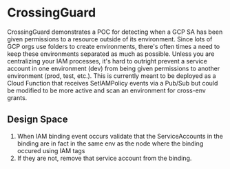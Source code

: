 # CrossingGuard
CrossingGuard demonstrates a POC for detecting when a GCP SA has been given permissions to a resource outside of its environment. Since lots of GCP orgs use folders to create environments, there's often times a need to keep these environments separated as much as possible. Unless you are centralizing your IAM processes, it's hard to outright prevent a service account in one environment (dev) from being given permissions to another environment (prod, test, etc.). This is currently meant to be deployed as a Cloud Function that receives SetIAMPolicy events via a Pub/Sub but could be modified to be more active and scan an environment for cross-env grants.


## Design Space

1. When IAM binding event occurs validate that the ServiceAccounts in the binding are in fact in the same env as the node where the binding occured using IAM tags
2. If they are not, remove that service account from the binding.